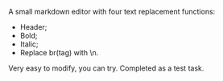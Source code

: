 A small markdown editor with four text replacement functions:
- Header;
- Bold;
- Italic;
- Replace br(tag) with \n.

Very easy to modify, you can try.
Completed as a test task.
